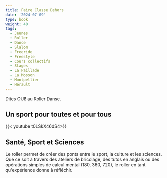 ```yaml
---
title: Faire Classe Dehors
date: '2024-07-09'
type: book
weight: 40
tags:
  - Jeunes
  - Roller
  - Dance
  - Slalom
  - Freeride
  - Freestyle
  - Cours collectifs
  - Stages
  - La Paillade
  - La Mosson
  - Montpellier
  - Hérault
---
```


Dites OUI! au Roller Danse.

<!--more-->

## Un sport pour toutes et pour tous

{{< youtube t0LSkX46dS4>}}

## Santé, Sport et Sciences

Le roller permet de créer des ponts entre le sport, la culture et les sciences. Que ce soit à travers des ateliers de bricolage, des tutos en anglais ou des opérations simples de calcul mental (180, 360, 720), le roller en tant qu'expérience donne à réfléchir.